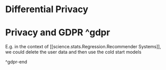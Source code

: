 

# Differential Privacy

#  Privacy and GDPR ^gdpr
 E.g. in the context of [[science.stats.Regression.Recommender Systems]], we could delete the user data and then use the cold start models

^gdpr-end
